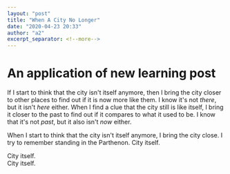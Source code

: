 ```yaml
---
layout: "post"
title: "When A City No Longer"
date: "2020-04-23 20:33"
author: "a2"
excerpt_separator: <!--more-->
---
```


# An application of new learning post  
If I start to think that the city isn't itself anymore, then I bring the city closer to other places to find out if it is now more like them. I know it's not _there_, but it isn't _here_ either.<!--more--> When I find a clue that the city still is like itself, I bring it closer to the past to find out if it compares to what it used to be. I know that it's not _past_, but it also isn't _now_ either.   

When I start to think that the city isn't itself anymore, I bring the city close. I try to remember standing in the Parthenon. City itself.  

  City itself.   
  City itself. 
